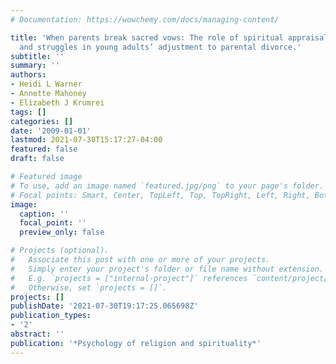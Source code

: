 ```yaml
---
# Documentation: https://wowchemy.com/docs/managing-content/

title: 'When parents break sacred vows: The role of spiritual appraisals, coping,
  and struggles in young adults’ adjustment to parental divorce.'
subtitle: ''
summary: ''
authors:
- Heidi L Warner
- Annette Mahoney
- Elizabeth J Krumrei
tags: []
categories: []
date: '2009-01-01'
lastmod: 2021-07-30T15:17:27-04:00
featured: false
draft: false

# Featured image
# To use, add an image named `featured.jpg/png` to your page's folder.
# Focal points: Smart, Center, TopLeft, Top, TopRight, Left, Right, BottomLeft, Bottom, BottomRight.
image:
  caption: ''
  focal_point: ''
  preview_only: false

# Projects (optional).
#   Associate this post with one or more of your projects.
#   Simply enter your project's folder or file name without extension.
#   E.g. `projects = ["internal-project"]` references `content/project/deep-learning/index.md`.
#   Otherwise, set `projects = []`.
projects: []
publishDate: '2021-07-30T19:17:25.065698Z'
publication_types:
- '2'
abstract: ''
publication: '*Psychology of religion and spirituality*'
---
```

